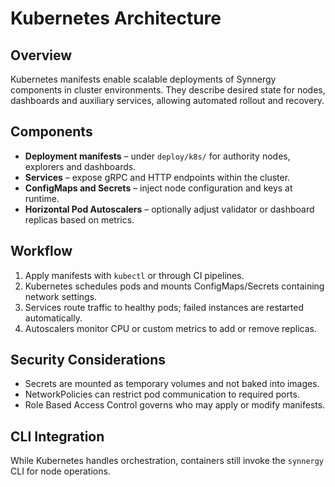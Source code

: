 # Kubernetes Architecture

## Overview
Kubernetes manifests enable scalable deployments of Synnergy components in cluster environments. They describe desired state for nodes, dashboards and auxiliary services, allowing automated rollout and recovery.

## Components
- **Deployment manifests** – under `deploy/k8s/` for authority nodes, explorers and dashboards.
- **Services** – expose gRPC and HTTP endpoints within the cluster.
- **ConfigMaps and Secrets** – inject node configuration and keys at runtime.
- **Horizontal Pod Autoscalers** – optionally adjust validator or dashboard replicas based on metrics.

## Workflow
1. Apply manifests with `kubectl` or through CI pipelines.
2. Kubernetes schedules pods and mounts ConfigMaps/Secrets containing network settings.
3. Services route traffic to healthy pods; failed instances are restarted automatically.
4. Autoscalers monitor CPU or custom metrics to add or remove replicas.

## Security Considerations
- Secrets are mounted as temporary volumes and not baked into images.
- NetworkPolicies can restrict pod communication to required ports.
- Role Based Access Control governs who may apply or modify manifests.

## CLI Integration
While Kubernetes handles orchestration, containers still invoke the `synnergy` CLI for node operations.

